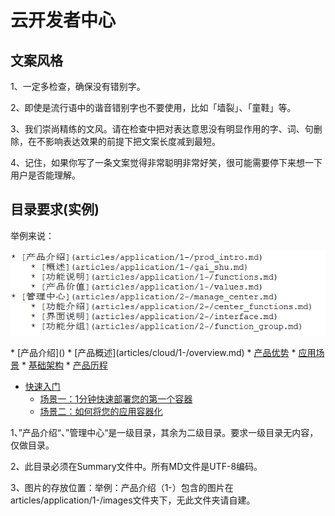 # 云开发者中心

## 文案风格

1、一定多检查，确保没有错别字。

2、即使是流行语中的谐音错别字也不要使用，比如「墙裂」、「童鞋」等。

3、我们崇尚精练的文风。请在检查中把对表达意思没有明显作用的字、词、句删除，在不影响表达效果的前提下把文案长度减到最短。

4、记住，如果你写了一条文案觉得非常聪明非常好笑，很可能需要停下来想一下用户是否能理解。 

## 目录要求(实例)

举例来说：

![](/articles/cloud/image1.png)

\* \[产品介绍\]\(\)
    \* \[产品概述\]\(articles/cloud/1-/overview.md\)
    * [产品优势](articles/cloud/1-/advantage.md)
    * [应用场景](articles/cloud/1-/scene.md)
    * [基础架构](articles/cloud/1-/architecture.md)
    * [产品历程](articles/cloud/1-/releas_note.md)       
* [快速入门]()
    * [场景一：1分钟快速部署您的第一个容器](articles/cloud/2-/scene1.md)
    * [场景二：如何将您的应用容器化](articles/cloud/2-/scene2.md)

1、”产品介绍“、”管理中心“是一级目录，其余为二级目录。要求一级目录无内容，仅做目录。

2、此目录必须在Summary文件中。所有MD文件是UTF-8编码。

3、图片的存放位置：举例：产品介绍（1-）包含的图片在articles/application/1-/images文件夹下，无此文件夹请自建。

